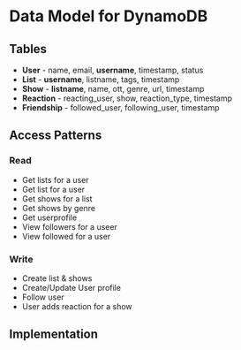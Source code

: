 # Data Model for DynamoDB

## Tables
* **User** - name, email, **username**, timestamp, status
* **List** - **username**, listname, tags, timestamp 
* **Show** - **listname**, name, ott, genre, url, timestamp
* **Reaction** - reacting_user, show, reaction_type, timestamp
* **Friendship** - followed_user, following_user, timestamp

## Access Patterns 
### Read
* Get lists for a user 
* Get list for a user 
* Get shows for a list 
* Get shows by genre 
* Get userprofile
* View followers for a useer 
* View followed for a user 

### Write
* Create list & shows 
* Create/Update User profile 
* Follow user 
* User adds reaction for a show 

## Implementation 

